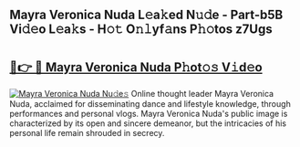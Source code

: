 ## Mayra Veronica Nuda L𝚎a𝚔ed N𝚞𝚍e - Part-b5B Vi𝚍𝚎o L𝚎a𝚔s - H𝚘𝚝 O𝚗𝚕yf𝚊ns P𝚑𝚘tos z7Ugs

# <h2><a href="http://kfc68bc.oniu.top/?m=Mayra+Veronica+Nuda">🔗👉 🔴 Mayra Veronica Nuda P𝚑ot𝚘𝚜 V𝚒d𝚎o</a></h2>

[![Mayra Veronica Nuda Nu𝚍e𝚜](https://i.imgur.com/0qMVB7G.gif)](http://kfc68bc.oniu.top/?m=Mayra+Veronica+Nuda)
Online thought leader Mayra Veronica Nuda, acclaimed for disseminating dance and lifestyle knowledge, through performances and personal vlogs. Mayra Veronica Nuda's public image is characterized by its open and sincere demeanor, but the intricacies of his personal life remain shrouded in secrecy.  
